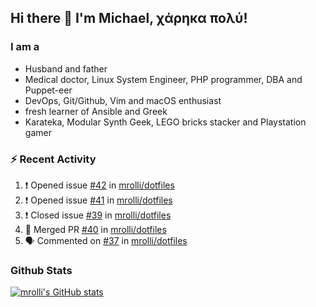 ## Hi there 👋 I'm Michael, χάρηκα πολύ!

<!--
**mrolli/mrolli** is a ✨ _special_ ✨ repository because its `README.md` (this file) appears on your GitHub profile.

Here are some ideas to get you started:

- 🔭 I’m currently working on ...
- 🌱 I’m currently learning ...
- 👯 I’m looking to collaborate on ...
- 🤔 I’m looking for help with ...
- 💬 Ask me about ...
- 📫 How to reach me: ...
- 😄 Pronouns: ...
- ⚡ Fun fact: ...
-->

### I am a
- Husband and father
- Medical doctor, Linux System Engineer, PHP programmer, DBA and Puppet-eer
- DevOps, Git/Github, Vim and macOS enthusiast
- fresh learner of Ansible and Greek
- Karateka, Modular Synth Geek, LEGO bricks stacker and Playstation gamer 

### :zap: Recent Activity

<!--START_SECTION:activity-->
1. ❗️ Opened issue [#42](https://github.com/mrolli/dotfiles/issues/42) in [mrolli/dotfiles](https://github.com/mrolli/dotfiles)
2. ❗️ Opened issue [#41](https://github.com/mrolli/dotfiles/issues/41) in [mrolli/dotfiles](https://github.com/mrolli/dotfiles)
3. ❗️ Closed issue [#39](https://github.com/mrolli/dotfiles/issues/39) in [mrolli/dotfiles](https://github.com/mrolli/dotfiles)
4. 🎉 Merged PR [#40](https://github.com/mrolli/dotfiles/pull/40) in [mrolli/dotfiles](https://github.com/mrolli/dotfiles)
5. 🗣 Commented on [#37](https://github.com/mrolli/dotfiles/issues/37) in [mrolli/dotfiles](https://github.com/mrolli/dotfiles)
<!--END_SECTION:activity-->

### Github Stats
[![mrolli's GitHub stats](https://github-readme-stats.vercel.app/api?username=mrolli&count_private=true&show_icons=true&theme=transparent)](https://github.com/anuraghazra/github-readme-stats)  
<!-- [![mrolli's Top Langs](https://github-readme-stats.vercel.app/api/top-langs/?username=mrolli&count_private=true&theme=onedark&hide=c%2B%2B,c,html,cmake,makefile&layout=compact)](https://github.com/anuraghazra/github-readme-stats) -->
